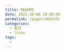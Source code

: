 ```yaml
---
title: README
date: 2021-10-08 19:46:04
permalink: /pages/d02e29/
categories:
  - 笔记
  - linux
tags:
  - 
---
```

